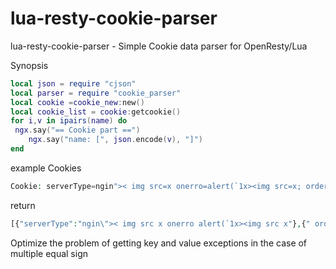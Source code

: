 # lua-resty-cookie-parser
lua-resty-cookie-parser - Simple Cookie data parser for OpenResty/Lua



Synopsis

```lua
local json = require "cjson"
local parser = require "cookie_parser"
local cookie =cookie_new:new()
local cookie_list = cookie:getcookie()
for i,v in ipairs(name) do
 ngx.say("== Cookie part ==")
    ngx.say("name: [", json.encode(v), "]")
end 

```

example Cookies
```php
Cookie: serverType=ngin">< img src=x onerro=alert(`1x><img src=x; order=123121; memSize=7671; test=%7B%22
```
return 
```php
[{"serverType":"ngin\">< img src x onerro alert(`1x><img src x"},{" order":"123121"},{" memSize":"7671"},{" test":"%7B%22"}]
```


Optimize the problem of getting key and value exceptions in the case of multiple equal sign


